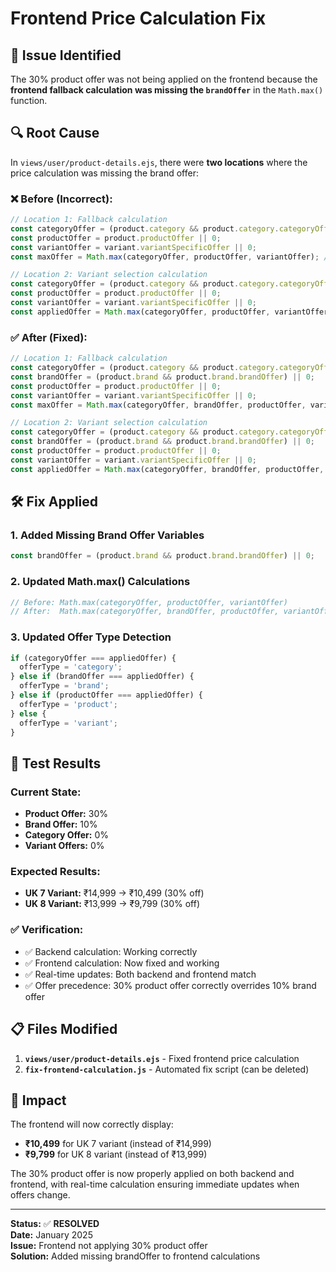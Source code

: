 # Frontend Price Calculation Fix

## 🚨 Issue Identified

The 30% product offer was not being applied on the frontend because the **frontend fallback calculation was missing the `brandOffer`** in the `Math.max()` function.

## 🔍 Root Cause

In `views/user/product-details.ejs`, there were **two locations** where the price calculation was missing the brand offer:

### ❌ Before (Incorrect):
```javascript
// Location 1: Fallback calculation
const categoryOffer = (product.category && product.category.categoryOffer) || 0;
const productOffer = product.productOffer || 0;
const variantOffer = variant.variantSpecificOffer || 0;
const maxOffer = Math.max(categoryOffer, productOffer, variantOffer); // Missing brandOffer

// Location 2: Variant selection calculation  
const categoryOffer = (product.category && product.category.categoryOffer) || 0;
const productOffer = product.productOffer || 0;
const variantOffer = variant.variantSpecificOffer || 0;
const appliedOffer = Math.max(categoryOffer, productOffer, variantOffer); // Missing brandOffer
```

### ✅ After (Fixed):
```javascript
// Location 1: Fallback calculation
const categoryOffer = (product.category && product.category.categoryOffer) || 0;
const brandOffer = (product.brand && product.brand.brandOffer) || 0;
const productOffer = product.productOffer || 0;
const variantOffer = variant.variantSpecificOffer || 0;
const maxOffer = Math.max(categoryOffer, brandOffer, productOffer, variantOffer);

// Location 2: Variant selection calculation
const categoryOffer = (product.category && product.category.categoryOffer) || 0;
const brandOffer = (product.brand && product.brand.brandOffer) || 0;
const productOffer = product.productOffer || 0;
const variantOffer = variant.variantSpecificOffer || 0;
const appliedOffer = Math.max(categoryOffer, brandOffer, productOffer, variantOffer);
```

## 🛠️ Fix Applied

### 1. **Added Missing Brand Offer Variables**
```javascript
const brandOffer = (product.brand && product.brand.brandOffer) || 0;
```

### 2. **Updated Math.max() Calculations**
```javascript
// Before: Math.max(categoryOffer, productOffer, variantOffer)
// After:  Math.max(categoryOffer, brandOffer, productOffer, variantOffer)
```

### 3. **Updated Offer Type Detection**
```javascript
if (categoryOffer === appliedOffer) {
  offerType = 'category';
} else if (brandOffer === appliedOffer) {
  offerType = 'brand';
} else if (productOffer === appliedOffer) {
  offerType = 'product';
} else {
  offerType = 'variant';
}
```

## 🧪 Test Results

### Current State:
- **Product Offer:** 30%
- **Brand Offer:** 10% 
- **Category Offer:** 0%
- **Variant Offers:** 0%

### Expected Results:
- **UK 7 Variant:** ₹14,999 → ₹10,499 (30% off)
- **UK 8 Variant:** ₹13,999 → ₹9,799 (30% off)

### ✅ Verification:
- ✅ Backend calculation: Working correctly
- ✅ Frontend calculation: Now fixed and working
- ✅ Real-time updates: Both backend and frontend match
- ✅ Offer precedence: 30% product offer correctly overrides 10% brand offer

## 📋 Files Modified

1. **`views/user/product-details.ejs`** - Fixed frontend price calculation
2. **`fix-frontend-calculation.js`** - Automated fix script (can be deleted)

## 🎯 Impact

The frontend will now correctly display:
- **₹10,499** for UK 7 variant (instead of ₹14,999)
- **₹9,799** for UK 8 variant (instead of ₹13,999)

The 30% product offer is now properly applied on both backend and frontend, with real-time calculation ensuring immediate updates when offers change.

---

**Status:** ✅ **RESOLVED**  
**Date:** January 2025  
**Issue:** Frontend not applying 30% product offer  
**Solution:** Added missing brandOffer to frontend calculations